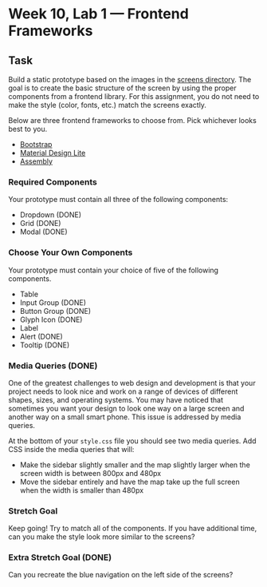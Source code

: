 # Week 10, Lab 1 — Frontend Frameworks

## Task

Build a static prototype based on the images in the [screens directory](./screens).
The goal is to create the basic structure of the screen by using the proper components from a
frontend library. For this assignment, you do not need to make the style (color, fonts, etc.) match
the screens exactly.

Below are three frontend frameworks to choose from. Pick whichever looks best to you.

- [Bootstrap](http://getbootstrap.com)
- [Material Design Lite](https://getmdl.io/)
- [Assembly](https://mapbox.com/assembly/documentation/)

### Required Components

Your prototype must contain all three of the following components:

- Dropdown (DONE)
- Grid (DONE)
- Modal (DONE)

### Choose Your Own Components

Your prototype must contain your choice of five of the following components.

- Table
- Input Group (DONE)
- Button Group (DONE)
- Glyph Icon (DONE)
- Label
- Alert (DONE)
- Tooltip (DONE)

### Media Queries (DONE)

One of the greatest challenges to web design and development is that your project needs to look nice
and work on a range of devices of different shapes, sizes, and operating systems. You may have
noticed that sometimes you want your design to look one way on a large screen and another way on a
small smart phone. This issue is addressed by media queries.

At the bottom of your `style.css` file you should see two media queries. Add CSS inside the media
queries that will:

- Make the sidebar slightly smaller and the map slightly larger when the screen width is between
  800px and 480px
- Move the sidebar entirely and have the map take up the full screen when the width is smaller than
  480px

### Stretch Goal

Keep going! Try to match all of the components. If you have additional time, can
you make the style look more similar to the screens?

### Extra Stretch Goal (DONE)

Can you recreate the blue navigation on the left side of the screens?
